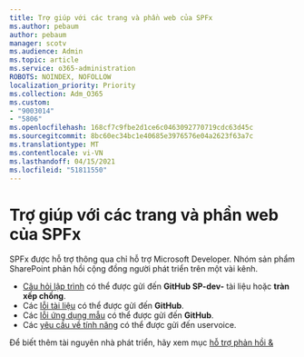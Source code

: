 ```yaml
---
title: Trợ giúp với các trang và phần web của SPFx
ms.author: pebaum
author: pebaum
manager: scotv
ms.audience: Admin
ms.topic: article
ms.service: o365-administration
ROBOTS: NOINDEX, NOFOLLOW
localization_priority: Priority
ms.collection: Adm_O365
ms.custom:
- "9003014"
- "5806"
ms.openlocfilehash: 168cf7c9fbe2d1ce6c0463092770719cdc63d45c
ms.sourcegitcommit: 8bc60ec34bc1e40685e3976576e04a2623f63a7c
ms.translationtype: MT
ms.contentlocale: vi-VN
ms.lasthandoff: 04/15/2021
ms.locfileid: "51811550"
---
```

# <a name="help-with-spfx-pages-and-web-parts"></a>Trợ giúp với các trang và phần web của SPFx

SPFx được hỗ trợ thông qua chỉ hỗ trợ Microsoft Developer. Nhóm sản phẩm SharePoint phản hồi cộng đồng người phát triển trên một vài kênh.

- [Câu hỏi lập trình](https://docs.microsoft.com/sharepoint/dev/support-feedback#programming-questions)  có thể được gửi đến  **GitHub SP-dev-**  tài liệu hoặc  **tràn xếp chồng**.
- Các [lỗi tài liệu](https://docs.microsoft.com/sharepoint/dev/support-feedback#documentation-bugs) có thể được gửi đến **GitHub**.
- Các [lỗi ứng dụng mẫu](https://docs.microsoft.com/sharepoint/dev/support-feedback#sample-application-bugs) có thể được gửi đến **GitHub**.
- Các [yêu cầu về tính năng](https://docs.microsoft.com/sharepoint/dev/support-feedback#feature-requests) có thể được gửi đến uservoice.

Để biết thêm tài nguyên nhà phát triển, hãy xem mục  [hỗ trợ phản hồi &](https://docs.microsoft.com/sharepoint/dev/support-feedback)
